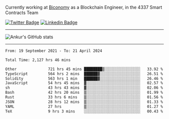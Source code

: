 Currently working at [Biconomy](https://biconomy.io/) as a Blockchain Engineer, in the 4337 Smart Contracts Team

 [![Twitter Badge](https://img.shields.io/badge/-@ankurdubey521-1ca0f1?style=flat-square&labelColor=1ca0f1&logo=twitter&logoColor=white&link=https://twitter.com/ankurdubey521)](https://twitter.com/ankurdubey521) [![Linkedin Badge](https://img.shields.io/badge/-ankurdubey521-blue?style=flat-square&logo=Linkedin&logoColor=white&link=https://www.linkedin.com/in/ankurdubey521/)](https://www.linkedin.com/in/ankurdubey521/)

<hr/>

![Ankur's GitHub stats](https://github-readme-stats.vercel.app/api?username=ankurdubey521&count_private=true&theme=radical)

<hr/>

<!--START_SECTION:waka-->

```txt
From: 19 September 2021 - To: 21 April 2024

Total Time: 2,127 hrs 46 mins

Other              721 hrs 45 mins ████████▒░░░░░░░░░░░░░░░░   33.92 %
TypeScript         564 hrs 2 mins  ██████▓░░░░░░░░░░░░░░░░░░   26.51 %
Solidity           563 hrs 1 min   ██████▓░░░░░░░░░░░░░░░░░░   26.46 %
JavaScript         54 hrs 45 mins  ▓░░░░░░░░░░░░░░░░░░░░░░░░   02.57 %
sh                 43 hrs 43 mins  ▓░░░░░░░░░░░░░░░░░░░░░░░░   02.06 %
Bash               42 hrs 20 mins  ▒░░░░░░░░░░░░░░░░░░░░░░░░   01.99 %
Rust               33 hrs 6 mins   ▒░░░░░░░░░░░░░░░░░░░░░░░░   01.56 %
JSON               28 hrs 12 mins  ▒░░░░░░░░░░░░░░░░░░░░░░░░   01.33 %
YAML               27 hrs          ▒░░░░░░░░░░░░░░░░░░░░░░░░   01.27 %
TeX                9 hrs 3 mins    ░░░░░░░░░░░░░░░░░░░░░░░░░   00.43 %
```

<!--END_SECTION:waka-->

